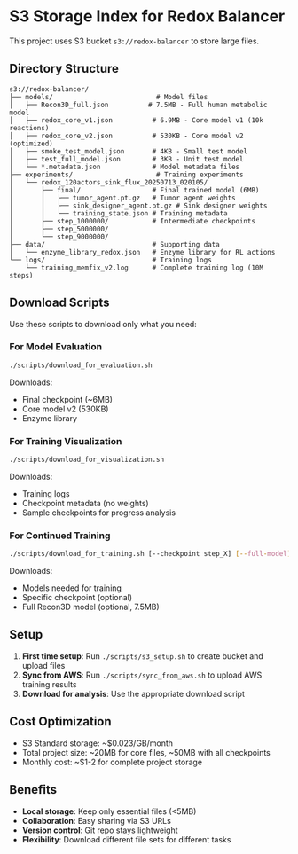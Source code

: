 # S3 Storage Index for Redox Balancer

This project uses S3 bucket `s3://redox-balancer` to store large files.

## Directory Structure

```
s3://redox-balancer/
├── models/                          # Model files
│   ├── Recon3D_full.json          # 7.5MB - Full human metabolic model
│   ├── redox_core_v1.json          # 6.9MB - Core model v1 (10k reactions)
│   ├── redox_core_v2.json          # 530KB - Core model v2 (optimized)
│   ├── smoke_test_model.json       # 4KB - Small test model
│   ├── test_full_model.json        # 3KB - Unit test model
│   └── *.metadata.json             # Model metadata files
├── experiments/                     # Training experiments
│   └── redox_120actors_sink_flux_20250713_020105/
│       ├── final/                  # Final trained model (6MB)
│       │   ├── tumor_agent.pt.gz   # Tumor agent weights
│       │   ├── sink_designer_agent.pt.gz # Sink designer weights
│       │   └── training_state.json # Training metadata
│       ├── step_1000000/           # Intermediate checkpoints
│       ├── step_5000000/
│       └── step_9000000/
├── data/                           # Supporting data
│   └── enzyme_library_redox.json   # Enzyme library for RL actions
└── logs/                           # Training logs
    └── training_memfix_v2.log      # Complete training log (10M steps)
```

## Download Scripts

Use these scripts to download only what you need:

### For Model Evaluation
```bash
./scripts/download_for_evaluation.sh
```
Downloads:
- Final checkpoint (~6MB)
- Core model v2 (530KB)
- Enzyme library

### For Training Visualization
```bash
./scripts/download_for_visualization.sh
```
Downloads:
- Training logs
- Checkpoint metadata (no weights)
- Sample checkpoints for progress analysis

### For Continued Training
```bash
./scripts/download_for_training.sh [--checkpoint step_X] [--full-model]
```
Downloads:
- Models needed for training
- Specific checkpoint (optional)
- Full Recon3D model (optional, 7.5MB)

## Setup

1. **First time setup**: Run `./scripts/s3_setup.sh` to create bucket and upload files
2. **Sync from AWS**: Run `./scripts/sync_from_aws.sh` to upload AWS training results
3. **Download for analysis**: Use the appropriate download script

## Cost Optimization

- S3 Standard storage: ~$0.023/GB/month
- Total project size: ~20MB for core files, ~50MB with all checkpoints
- Monthly cost: ~$1-2 for complete project storage

## Benefits

- **Local storage**: Keep only essential files (<5MB)
- **Collaboration**: Easy sharing via S3 URLs
- **Version control**: Git repo stays lightweight
- **Flexibility**: Download different file sets for different tasks